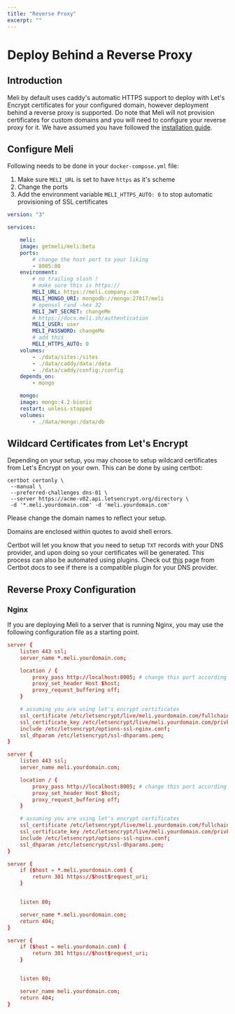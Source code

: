 ```yaml
---
title: "Reverse Proxy"
excerpt: ""
---
```


# Deploy Behind a Reverse Proxy

## Introduction

Meli by default uses caddy's automatic HTTPS support to deploy with Let's Encrypt certificates for your configured domain, however deployment behind a reverse proxy is supported. Do note that Meli will not provision certificates for custom domains and you will need to configure your reverse proxy for it. We have assumed you have followed the [installation guide](/get-started/installation).

## Configure Meli

Following needs to be done in your `docker-compose.yml` file:

1. Make sure `MELI_URL` is set to have `https` as it's scheme
2. Change the ports
3. Add the environment variable `MELI_HTTPS_AUTO: 0` to stop automatic provisioning of SSL certificates

<div class="code-group">

```yaml
version: "3"

services:

    meli:
    image: getmeli/meli:beta
    ports:
        # change the host port to your liking
        - 8005:80
    environment:
        # no trailing slash !
        # make sure this is https://
        MELI_URL: https://meli.company.com
        MELI_MONGO_URI: mongodb://mongo:27017/meli
        # openssl rand -hex 32
        MELI_JWT_SECRET: changeMe
        # https://docs.meli.sh/authentication
        MELI_USER: user
        MELI_PASSWORD: changeMe
        # add this
        MELI_HTTPS_AUTO: 0
    volumes:
        - ./data/sites:/sites
        - ./data/caddy/data:/data
        - ./data/caddy/config:/config
    depends_on:
        - mongo

    mongo:
    image: mongo:4.2-bionic
    restart: unless-stopped
    volumes:
        - ./data/mongo:/data/db
```

</div>

## Wildcard Certificates from Let's Encrypt

Depending on your setup, you may choose to setup wildcard certificates from Let's Encrypt on your own. This can be done by using certbot:

<div class="code-group">

```shell
certbot certonly \
 --manual \
 --preferred-challenges dns-01 \
 --server https://acme-v02.api.letsencrypt.org/directory \
 -d '*.meli.yourdomain.com' -d 'meli.yourdomain.com'
```

</div>

Please change the domain names to reflect your setup.

<div class="blockquote" data-props='{ "mod": "info" }'>

Domains are enclosed within quotes to avoid shell errors.

</div>

Certbot will let you know that you need to setup `TXT` records with your DNS provider, and upon doing so your certificates will be generated. This process can also be automated using plugins. Check out [this](https://certbot.eff.org/docs/using.html#dns-plugins) page from Certbot docs to see if there is a compatible plugin for your DNS provider.

## Reverse Proxy Configuration

### Nginx

If you are deploying Meli to a server that is running Nginx, you may use the following configuration file as a starting point.

<div class="code-group">

```conf
server {
    listen 443 ssl;
    server_name *.meli.yourdomain.com;

    location / {
        proxy_pass http://localhost:8005; # change this port according to your setup
        proxy_set_header Host $host;
        proxy_request_buffering off;
    }

    # assuming you are using let's encrypt certificates
    ssl_certificate /etc/letsencrypt/live/meli.yourdomain.com/fullchain.pem;
    ssl_certificate_key /etc/letsencrypt/live/meli.yourdomain.com/privkey.pem;
    include /etc/letsencrypt/options-ssl-nginx.conf;
    ssl_dhparam /etc/letsencrypt/ssl-dhparams.pem;
}

server {
    listen 443 ssl;
    server_name meli.yourdomain.com;

    location / {
        proxy_pass http://localhost:8005; # change this port according to your setup
        proxy_set_header Host $host;
        proxy_request_buffering off;
    }

    # assuming you are using let's encrypt certificates
    ssl_certificate /etc/letsencrypt/live/meli.yourdomain.com/fullchain.pem;
    ssl_certificate_key /etc/letsencrypt/live/meli.yourdomain.com/privkey.pem;
    include /etc/letsencrypt/options-ssl-nginx.conf;
    ssl_dhparam /etc/letsencrypt/ssl-dhparams.pem;
}

server {
    if ($host = *.meli.yourdomain.com) {
        return 301 https://$host$request_uri;
    }


    listen 80;

    server_name *.meli.yourdomain.com;
    return 404;
}

server {
    if ($host = meli.yourdomain.com) {
        return 301 https://$host$request_uri;
    }


    listen 80;

    server_name meli.yourdomain.com;
    return 404;
}

```

</div>
